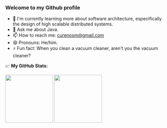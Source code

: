 ### Welcome to my Github profile

- 🌱 I'm currently learning more about software architecture, especifically the design of high scalable distributed systems.
- 💬 Ask me about Java.
- 📫 How to reach me: <curenosm@gmail.com>
- 😄 Pronouns: He/him.
- ⚡ Fun fact: When you clean a vacuum cleaner, aren't you the vacuum cleaner?

📈 **My GitHub Stats:**

<p>
  <img height="150em" src="https://github-readme-stats.vercel.app/api?username=curenosm&show_icons=true&hide_border=true&&count_private=true&include_all_commits=true&theme=dark&hide=prs,contribs&show_icons=true" />
  <img height="150em" src="https://github-readme-stats.vercel.app/api/top-langs/?username=curenosm&show_icons=true&hide_border=true&layout=compact&langs_count=8&theme=dark"/>
</p>
